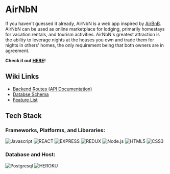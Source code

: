 # AirNbN 

If you haven't guessed it already, AirNbN is a web app inspired by [AirBnB](https://www.airbnb.com/).
AirNbN can be used as online marketplace for lodging, primarily homestays for vacation rentals, and tourism activities.
AirNbN's greatest attraction is the ability to leverage nights at the houses you own and trade them for nights in others' homes, the only requirement being that both owners are in agreement.

**Check it out [HERE](https://airnbn-api-project.herokuapp.com/)!**
## Wiki Links

* [Backend Routes (API Documentation)](https://github.com/Samsuhhh/API-Project/wiki/Backend-Routes---API-Documentation)
* [Databse Schema](https://github.com/Samsuhhh/API-Project/wiki/Database-Schema)
* [Feature List](https://github.com/Samsuhhh/API-Project/wiki/Feature-List)


## Tech Stack

### Frameworks, Platforms, and Libararies: 

![Javascript](https://img.shields.io/badge/Javascript%20-F7DF1E?style=for-the-badge&logo=Javascript&logoColor=white)
![REACT](https://img.shields.io/badge/REACT%20-61DAFB?style=for-the-badge&logo=REACT&logoColor=white)
![EXPRESS](https://img.shields.io/badge/Express%20-000000?style=for-the-badge&logo=REACT&logoColor=white)
![REDUX](https://img.shields.io/badge/Redux%20-764ABC?style=for-the-badge&logo=Redux&logoColor=white)
![Node.js](https://img.shields.io/badge/Node.Js%20-339933?style=for-the-badge&logo=Node.js&logoColor=white)
![HTML5](https://img.shields.io/badge/HTML5-E34F26?style=for-the-badge&logo=HTML5&logoColor=white)
![CSS3](https://img.shields.io/badge/CSS3-1572B6?style=for-the-badge&logo=CSS3&logoColor=white)

### Database and Host:
![Postgresql](https://img.shields.io/badge/Postgresql-4169E1?style=for-the-badge&logo=postgresql&logoColor=white)
![HEROKU](https://img.shields.io/badge/Heroku-430098?style=for-the-badge&logo=Heroku&logoColor=white)



